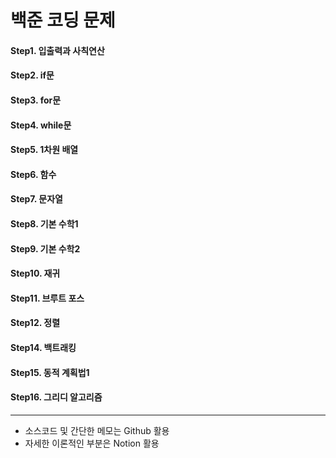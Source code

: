 # 백준 코딩 문제

#### Step1. 입출력과 사칙연산

#### Step2. if문

#### Step3. for문

#### Step4. while문

#### Step5. 1차원 배열

#### Step6. 함수

#### Step7. 문자열

#### Step8. 기본 수학1

#### Step9. 기본 수학2

#### Step10. 재귀

#### Step11. 브루트 포스

#### Step12. 정렬

#### Step14. 백트래킹

#### Step15. 동적 계획법1

#### Step16. 그리디 알고리즘

---
* 소스코드 및 간단한 메모는 Github 활용
* 자세한 이론적인 부분은 Notion 활용
